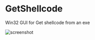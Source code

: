 # GetShellcode
Win32 GUI for Get shellcode from an exe

![screenshot](https://github.com/juavenel/GetShellcode/blob/master/screenshot.PNG)
